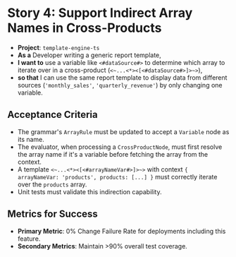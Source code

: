 # Story 4: Support Indirect Array Names in Cross-Products

- **Project**: `template-engine-ts`
- **As a** Developer writing a generic report template,
- **I want to** use a variable like `<#dataSource#>` to determine which array to iterate over in a cross-product (`<~...<*><[<#dataSource#>]>~>`),
- **so that** I can use the same report template to display data from different sources (`'monthly_sales'`, `'quarterly_revenue'`) by only changing one variable.

## Acceptance Criteria

-   The grammar's `ArrayRule` must be updated to accept a `Variable` node as its name.
-   The evaluator, when processing a `CrossProductNode`, must first resolve the array name if it's a variable before fetching the array from the context.
-   A template `<~...<*><[<#arrayNameVar#>]>~>` with context `{ arrayNameVar: 'products', products: [...] }` must correctly iterate over the `products` array.
-   Unit tests must validate this indirection capability.

## Metrics for Success

- **Primary Metric**: 0% Change Failure Rate for deployments including this feature.
- **Secondary Metrics**: Maintain >90% overall test coverage.
